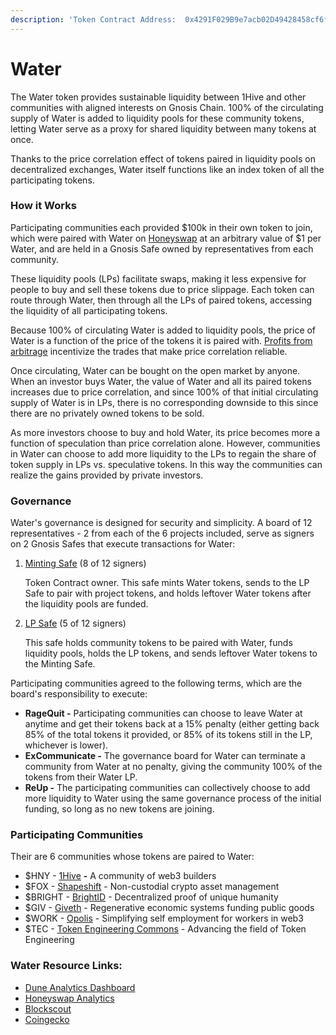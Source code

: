 ```yaml
---
description: 'Token Contract Address:  0x4291F029B9e7acb02D49428458cf6fceAC545f81'
---
```


# Water

The Water token provides sustainable liquidity between 1Hive and other communities with aligned interests on Gnosis Chain. 100% of the circulating supply of Water is added to liquidity pools for these community tokens, letting Water serve as a proxy for shared liquidity between many tokens at once.

Thanks to the price correlation effect of tokens paired in liquidity pools on decentralized exchanges, Water itself functions like an index token of all the participating tokens.

### How it Works

Participating communities each provided $100k in their own token to join, which were paired with Water on [Honeyswap](https://app.honeyswap.org/) at an arbitrary value of $1 per Water, and are held in a Gnosis Safe owned by representatives from each community.

These liquidity pools (LPs) facilitate swaps, making it less expensive for people to buy and sell these tokens due to price slippage. Each token can route through Water, then through all the LPs of paired tokens, accessing the liquidity of all participating tokens.&#x20;

Because 100% of circulating Water is added to liquidity pools, the price of Water is a function of the price of the tokens it is paired with. [Profits from arbitrage](https://forum.1hive.org/t/water-shared-liquidity-proposal/5019/25) incentivize the trades that make price correlation reliable.

Once circulating, Water can be bought on the open market by anyone. When an investor buys Water, the value of Water and all its paired tokens increases due to price correlation, and since 100% of that initial circulating supply of Water is in LPs, there is no corresponding downside to this since there are no privately owned tokens to be sold.

As more investors choose to buy and hold Water, its price becomes more a function of speculation than price correlation alone. However, communities in Water can choose to add more liquidity to the LPs to regain the share of token supply in LPs vs. speculative tokens. In this way the communities can realize the gains provided by private investors.

### Governance

Water's governance is designed for security and simplicity.  A board of 12 representatives - 2 from each of the 6 projects included, serve as signers on 2 Gnosis Safes that execute transactions for Water:

1.  [Minting Safe](https://gnosis-safe.io/app/gno:0xb07d552A26940aB91a94aCff650e124820674124) (8 of 12 signers)

    Token Contract owner. This safe mints Water tokens, sends to the LP Safe to pair with project tokens, and holds leftover Water tokens after the liquidity pools are funded.
2.  [LP Safe](https://gnosis-safe.io/app/gno:0xb5F50e42aD28fB4BFc25b6B4c5a34AaD30649FC0) (5 of 12 signers)

    This safe holds community tokens to be paired with Water, funds liquidity pools, holds the LP tokens, and sends leftover Water tokens to the Minting Safe.

Participating communities agreed to the following terms, which are the board's responsibility to execute:

* **RageQuit -** Participating communities can choose to leave Water at anytime and get their tokens back at a 15% penalty (either getting back 85% of the total tokens it provided, or 85% of its tokens still in the LP, whichever is lower).&#x20;
* **ExCommunicate -** The governance board for Water can terminate a community from Water at no penalty, giving the community 100% of the tokens from their Water LP.&#x20;
* **ReUp -** The participating communities can collectively choose to add more liquidity to Water using the same governance process of the initial funding, so long as no new tokens are joining.

### Participating Communities

Their are 6 communities whose tokens are paired to Water:

* $HNY - [1Hive](https://1hive.eth.limo/) **-** A community of web3 builders
* $FOX - [Shapeshift](https://shapeshift.com/) - Non-custodial crypto asset management
* $BRIGHT - [BrightID](https://www.brightid.org/)  - Decentralized proof of unique humanity
* $GIV - [Giveth](https://giveth.io/) - Regenerative economic systems funding public goods
* $WORK - [Opolis](https://opolis.co/) - Simplifying self employment for workers in web3
* $TEC - [Token Engineering Commons](https://tecommons.org/) - Advancing the field of Token Engineering

### Water Resource Links:

* [Dune Analytics Dashboard](https://dune.com/paul2/water-token-dashboard)
* [Honeyswap Analytics](https://info.honeyswap.org/#/token/0x4291f029b9e7acb02d49428458cf6fceac545f81)
* [Blockscout](https://blockscout.com/xdai/mainnet/address/0x4291F029B9e7acb02D49428458cf6fceAC545f81)
* [Coingecko](https://www.coingecko.com/en/coins/1hive-water)

